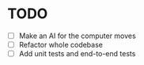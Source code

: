 # TODO

- [ ] Make an AI for the computer moves
- [ ] Refactor whole codebase
- [ ] Add unit tests and end-to-end tests